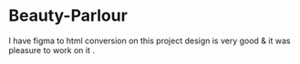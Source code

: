 # Beauty-Parlour
I have figma to html conversion on this project design is very good &amp; it was pleasure to work on it . 

